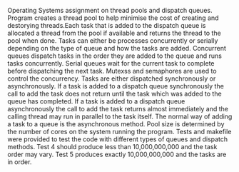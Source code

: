 Operating Systems assignment on thread pools and dispatch queues. Program creates a thread pool to help minimise the cost of creating and destorying threads.Each task that is added to the dispatch queue is allocated a thread from the pool if available and returns the thread to the pool when done. Tasks can either be processes concurrently or serially depending on the type of queue and how the tasks are added. Concurrent queues dispatch tasks in the order they are added to the queue and runs tasks concurrently. Serial queues wait for the current task to complete before dispatching the next task. Mutexss and semaphores are used to control the concurrency. Tasks are either dispatched synchronously or asynchronously. If a task is added to a dispatch queue synchronously the call to add the task does not return until the task which was added to the queue has completed. If a task is added to a dispatch queue asynchronously the call to add the task returns almost immediately and the calling thread may run in parallel to the task itself. The normal way of adding a task to a queue is the asynchronous method. Pool size is determined by the number of cores on the system running the program. Tests and makefile were provided to test the code with different types of queues and dispatch methods. Test 4 should produce less than 10,000,000,000 and the task order may vary. Test 5 produces exactly 10,000,000,000 and the tasks are in order.